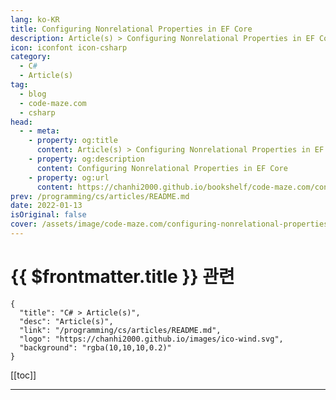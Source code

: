 ```yaml
---
lang: ko-KR
title: Configuring Nonrelational Properties in EF Core
description: Article(s) > Configuring Nonrelational Properties in EF Core
icon: iconfont icon-csharp
category: 
  - C#
  - Article(s)
tag: 
  - blog
  - code-maze.com
  - csharp
head:  
  - - meta:
    - property: og:title
      content: Article(s) > Configuring Nonrelational Properties in EF Core
    - property: og:description
      content: Configuring Nonrelational Properties in EF Core
    - property: og:url
      content: https://chanhi2000.github.io/bookshelf/code-maze.com/configuring-nonrelational-properties.html
prev: /programming/cs/articles/README.md
date: 2022-01-13
isOriginal: false
cover: /assets/image/code-maze.com/configuring-nonrelational-properties/banner.png
---
```


# {{ $frontmatter.title }} 관련

```component VPCard
{
  "title": "C# > Article(s)",
  "desc": "Article(s)",
  "link": "/programming/cs/articles/README.md",
  "logo": "https://chanhi2000.github.io/images/ico-wind.svg",
  "background": "rgba(10,10,10,0.2)"
}
```

[[toc]]

---

<SiteInfo
  name="Configuring Nonrelational Properties in EF Core"
  desc="In this article, we are going to talk about EF Core Configuration of Nonrelational properties and different approaches to do that."
  url="https://code-maze.com/configuring-nonrelational-properties/"
  logo="/assets/image/code-maze.com/favicon.png"
  preview="/assets/image/code-maze.com/configuring-nonrelational-properties/banner.png"/>

<!-- TODO: 작성 -->
